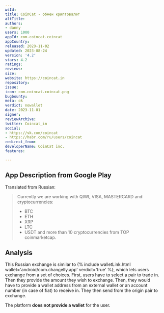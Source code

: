 ```yaml
---
wsId: 
title: CoinCat - обмен криптовалют
altTitle: 
authors:
- danny
users: 1000
appId: com.coincat.coincat
appCountry: 
released: 2020-11-02
updated: 2023-08-24
version: '4.2'
stars: 4.2
ratings: 
reviews: 
size: 
website: https://coincat.in
repository: 
issue: 
icon: com.coincat.coincat.png
bugbounty: 
meta: ok
verdict: nowallet
date: 2023-11-01
signer: 
reviewArchive: 
twitter: Coincat_in
social:
- https://vk.com/coincat
- https://habr.com/ru/users/coincat
redirect_from: 
developerName: CoinCat inc.
features: 

---
```


## App Description from Google Play

Translated from Russian:

> Currently we are working with QIWI, VISA, MASTERCARD and cryptocurrencies:
> - BTC
> - ETH
> - XRP
> - LTC
> - USDT
> and more than 10 cryptocurrencies from TOP coinmarketcap.

## Analysis 

This Russian exchange is similar to {% include walletLink.html wallet='android/com.changelly.app' verdict='true' %}, which lets users exchange from a set of choices. First, users have to select a pair to trade in. Then they provide the amount they wish to exchange. Then, they would have to provide a wallet address from an external wallet or an account number (in case of fiat) to receive in. They then send from the origin pair to exchange.

The platform **does not provide a wallet** for the user.